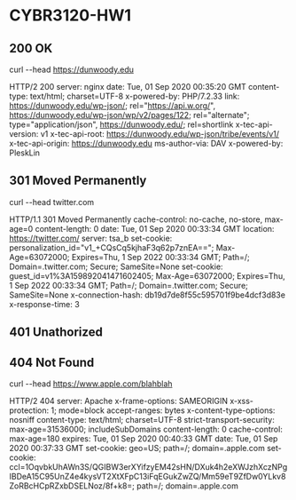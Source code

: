 # CYBR3120-HW1

## 200 OK ##

curl --head https://dunwoody.edu

HTTP/2 200 
server: nginx
date: Tue, 01 Sep 2020 00:35:20 GMT
content-type: text/html; charset=UTF-8
x-powered-by: PHP/7.2.33
link: <https://dunwoody.edu/wp-json/>; rel="https://api.w.org/", <https://dunwoody.edu/wp-json/wp/v2/pages/122>; rel="alternate"; type="application/json", <https://dunwoody.edu/>; rel=shortlink
x-tec-api-version: v1
x-tec-api-root: https://dunwoody.edu/wp-json/tribe/events/v1/
x-tec-api-origin: https://dunwoody.edu
ms-author-via: DAV
x-powered-by: PleskLin


## 301 Moved Permanently ##

curl --head twitter.com

HTTP/1.1 301 Moved Permanently
cache-control: no-cache, no-store, max-age=0
content-length: 0
date: Tue, 01 Sep 2020 00:33:34 GMT
location: https://twitter.com/
server: tsa_b
set-cookie: personalization_id="v1_+CQsCq5kjhaF3q62p7znEA=="; Max-Age=63072000; Expires=Thu, 1 Sep 2022 00:33:34 GMT; Path=/; Domain=.twitter.com; Secure; SameSite=None
set-cookie: guest_id=v1%3A159892041471602405; Max-Age=63072000; Expires=Thu, 1 Sep 2022 00:33:34 GMT; Path=/; Domain=.twitter.com; Secure; SameSite=None
x-connection-hash: db19d7de8f55c595701f9be4dcf3d83e
x-response-time: 3


## 401 Unathorized ##


## 404 Not Found ##

curl --head https://www.apple.com/blahblah

HTTP/2 404 
server: Apache
x-frame-options: SAMEORIGIN
x-xss-protection: 1; mode=block
accept-ranges: bytes
x-content-type-options: nosniff
content-type: text/html; charset=UTF-8
strict-transport-security: max-age=31536000; includeSubDomains
content-length: 0
cache-control: max-age=180
expires: Tue, 01 Sep 2020 00:40:33 GMT
date: Tue, 01 Sep 2020 00:37:33 GMT
set-cookie: geo=US; path=/; domain=.apple.com
set-cookie: ccl=1OqvbkUhAWn3S/QGIBW3erXYifzyEM42sHN/DXuk4h2eXWJzhXczNPgIBDeA15C95UnZ4e4kysVT2XtXFpC13iFqEGukZwZQ/Mm59eT9ZfDw0YLkv8ZoRBcHCpRZxbDSELNoz/8f+k8=; path=/; domain=.apple.com
